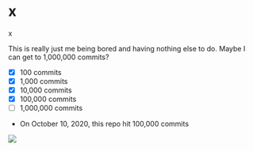# x
x

This is really just me being bored and having nothing else to do. Maybe I can get to 1,000,000 commits?

- [x] 100 commits
- [x] 1,000 commits
- [x] 10,000 commits
- [x] 100,000 commits
- [ ] 1,000,000 commits

- On October 10, 2020, this repo hit 100,000 commits

![](https://i.imgur.com/rJKGTXr.png)

